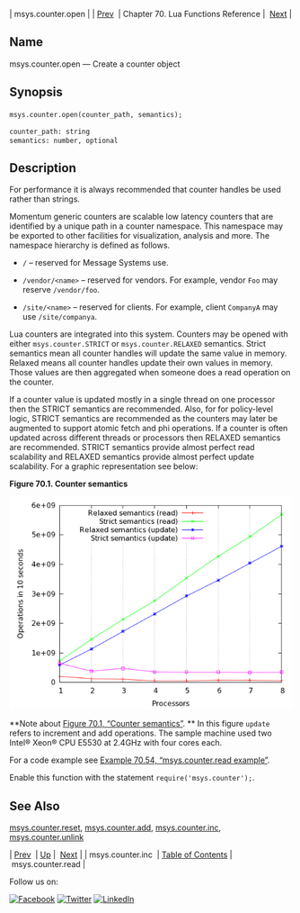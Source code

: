 | msys.counter.open |
| [Prev](lua.ref.msys.counter.inc.php)  | Chapter 70. Lua Functions Reference |  [Next](lua.ref.msys.counter.read.php) |

<a name="lua.ref.msys.counter.open"></a>
## Name

msys.counter.open — Create a counter object

<a name="idp17815792"></a>
## Synopsis

`msys.counter.open(counter_path, semantics);`

```
counter_path: string
semantics: number, optional
```
<a name="idp17818816"></a>
## Description

For performance it is always recommended that counter handles be used rather than strings.

Momentum generic counters are scalable low latency counters that are identified by a unique path in a counter namespace. This namespace may be exported to other facilities for visualization, analysis and more. The namespace hierarchy is defined as follows.

*   `/` – reserved for Message Systems use.

*   `/vendor/<name>` – reserved for vendors. For example, vendor `Foo` may reserve `/vendor/foo`.

*   `/site/<name>` – reserved for clients. For example, client `CompanyA` may use `/site/companya`.

Lua counters are integrated into this system. Counters may be opened with either `msys.counter.STRICT` or `msys.counter.RELAXED` semantics. Strict semantics mean all counter handles will update the same value in memory. Relaxed means all counter handles update their own values in memory. Those values are then aggregated when someone does a read operation on the counter.

If a counter value is updated mostly in a single thread on one processor then the STRICT semantics are recommended. Also, for for policy-level logic, STRICT semantics are recommended as the counters may later be augmented to support atomic fetch and phi operations. If a counter is often updated across different threads or processors then RELAXED semantics are recommended. STRICT semantics provide almost perfect read scalability and RELAXED semantics provide almost perfect update scalability. For a graphic representation see below:

<a name="fig.console_command.counter"></a>

**Figure 70.1. Counter semantics**

![Counter semantics](images/counter.png)

**Note about [Figure 70.1, “Counter semantics”](lua.ref.msys.counter.open.php#fig.console_command.counter "Figure 70.1. Counter semantics"). ** In this figure `update` refers to increment and add operations. The sample machine used two Intel® Xeon® CPU E5530 at 2.4GHz with four cores each.

For a code example see [Example 70.54, “msys.counter.read example”](lua.ref.msys.counter.read.php#lua.ref.msys.counter.read.example "Example 70.54. msys.counter.read example").

Enable this function with the statement `require('msys.counter');`.

<a name="idp17840368"></a>
## See Also

[msys.counter.reset](lua.ref.msys.counter.reset.php "msys.counter.reset"), [msys.counter.add](lua.ref.msys.counter.add.php "msys.counter.add"), [msys.counter.inc](lua.ref.msys.counter.inc.php "msys.counter.inc"), [msys.counter.unlink](lua.ref.msys.counter.unlink.php "msys.counter.unlink")

| [Prev](lua.ref.msys.counter.inc.php)  | [Up](lua.function.details.php) |  [Next](lua.ref.msys.counter.read.php) |
| msys.counter.inc  | [Table of Contents](index.php) |  msys.counter.read |

Follow us on:

[![Facebook](https://support.messagesystems.com/images/icon-facebook.png)](http://www.facebook.com/messagesystems) [![Twitter](https://support.messagesystems.com/images/icon-twitter.png)](http://twitter.com/#!/MessageSystems) [![LinkedIn](https://support.messagesystems.com/images/icon-linkedin.png)](http://www.linkedin.com/company/message-systems)